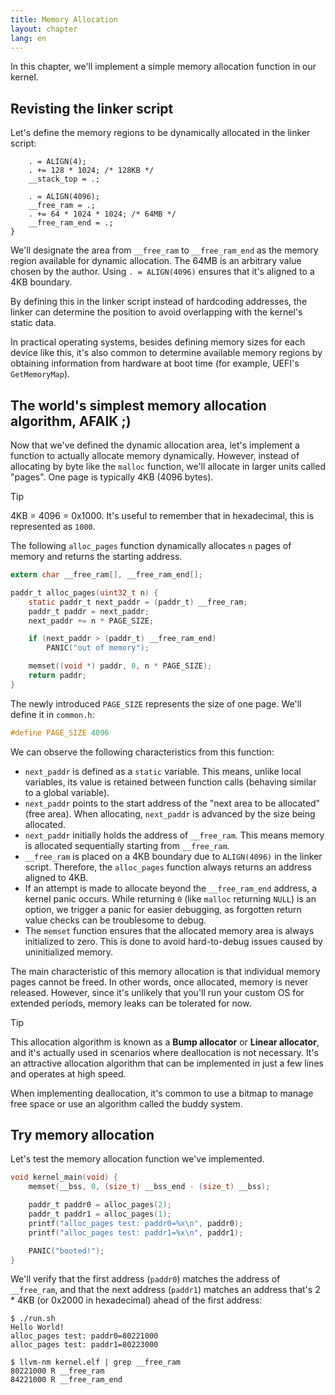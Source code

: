 ```yaml
---
title: Memory Allocation
layout: chapter
lang: en
---
```


In this chapter, we'll implement a simple memory allocation function in our kernel.

## Revisting the linker script

Let's define the memory regions to be dynamically allocated in the linker script:

```plain:kernel.ld {5-8}
    . = ALIGN(4);
    . += 128 * 1024; /* 128KB */
    __stack_top = .;

    . = ALIGN(4096);
    __free_ram = .;
    . += 64 * 1024 * 1024; /* 64MB */
    __free_ram_end = .;
}
```

We'll designate the area from `__free_ram` to `__free_ram_end` as the memory region available for dynamic allocation. The 64MB is an arbitrary value chosen by the author. Using `. = ALIGN(4096)` ensures that it's aligned to a 4KB boundary.

By defining this in the linker script instead of hardcoding addresses, the linker can determine the position to avoid overlapping with the kernel's static data.

In practical operating systems, besides defining memory sizes for each device like this, it's also common to determine available memory regions by obtaining information from hardware at boot time (for example, UEFI's `GetMemoryMap`).

## The world's simplest memory allocation algorithm, AFAIK ;)

Now that we've defined the dynamic allocation area, let's implement a function to actually allocate memory dynamically. However, instead of allocating by byte like the `malloc` function, we'll allocate in larger units called "pages". One page is typically 4KB (4096 bytes).

> [!TIP]
>
> 4KB = 4096 = 0x1000. It's useful to remember that in hexadecimal, this is represented as `1000`.

The following `alloc_pages` function dynamically allocates `n` pages of memory and returns the starting address.

```c:kernel.c
extern char __free_ram[], __free_ram_end[];

paddr_t alloc_pages(uint32_t n) {
    static paddr_t next_paddr = (paddr_t) __free_ram;
    paddr_t paddr = next_paddr;
    next_paddr += n * PAGE_SIZE;

    if (next_paddr > (paddr_t) __free_ram_end)
        PANIC("out of memory");

    memset((void *) paddr, 0, n * PAGE_SIZE);
    return paddr;
}
```

The newly introduced `PAGE_SIZE` represents the size of one page. We'll define it in `common.h`:

```c:common.h
#define PAGE_SIZE 4096
```

We can observe the following characteristics from this function:

- `next_paddr` is defined as a `static` variable. This means, unlike local variables, its value is retained between function calls (behaving similar to a global variable).
- `next_paddr` points to the start address of the "next area to be allocated" (free area). When allocating, `next_paddr` is advanced by the size being allocated.
- `next_paddr` initially holds the address of `__free_ram`. This means memory is allocated sequentially starting from `__free_ram`.
- `__free_ram` is placed on a 4KB boundary due to `ALIGN(4096)` in the linker script. Therefore, the `alloc_pages` function always returns an address aligned to 4KB.
- If an attempt is made to allocate beyond the `__free_ram_end` address, a kernel panic occurs. While returning `0` (like `malloc` returning `NULL`) is an option, we trigger a panic for easier debugging, as forgotten return value checks can be troublesome to debug.
- The `memset` function ensures that the allocated memory area is always initialized to zero. This is done to avoid hard-to-debug issues caused by uninitialized memory.

The main characteristic of this memory allocation is that individual memory pages cannot be freed. In other words, once allocated, memory is never released. However, since it's unlikely that you'll run your custom OS for extended periods, memory leaks can be tolerated for now.

> [!TIP]
>
> This allocation algorithm is known as a **Bump allocator** or **Linear allocator**, and it's actually used in scenarios where deallocation is not necessary. It's an attractive allocation algorithm that can be implemented in just a few lines and operates at high speed.
>
> When implementing deallocation, it's common to use a bitmap to manage free space or use an algorithm called the buddy system.

## Try memory allocation

Let's test the memory allocation function we've implemented.

```c:kernel.c {4-7}
void kernel_main(void) {
    memset(__bss, 0, (size_t) __bss_end - (size_t) __bss);

    paddr_t paddr0 = alloc_pages(2);
    paddr_t paddr1 = alloc_pages(1);
    printf("alloc_pages test: paddr0=%x\n", paddr0);
    printf("alloc_pages test: paddr1=%x\n", paddr1);

    PANIC("booted!");
}
```

We'll verify that the first address (`paddr0`) matches the address of `__free_ram`, and that the next address (`paddr1`) matches an address that's 2 \* 4KB (or 0x2000 in hexadecimal) ahead of the first address:

```plain
$ ./run.sh
Hello World!
alloc_pages test: paddr0=80221000
alloc_pages test: paddr1=80223000
```

```plain
$ llvm-nm kernel.elf | grep __free_ram
80221000 R __free_ram
84221000 R __free_ram_end
```
